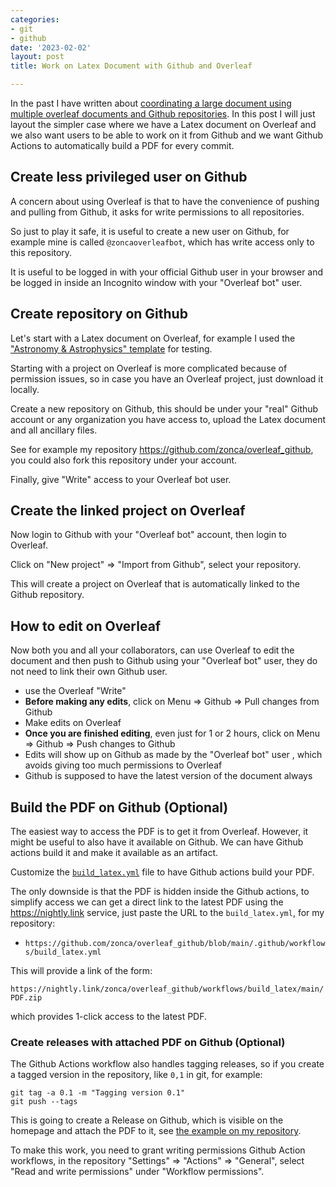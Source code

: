 ```yaml
---
categories:
- git
- github
date: '2023-02-02'
layout: post
title: Work on Latex Document with Github and Overleaf

---
```


In the past I have written about [coordinating a large document using multiple overleaf documents and Github repositories](https://www.zonca.dev/posts/2021-01-28-github-overleaf-large-document).
In this post I will just layout the simpler case where we have a Latex document on Overleaf and we also want users to be able to work on it from Github and we want Github Actions to automatically build a PDF for every commit.

## Create less privileged user on Github

A concern about using Overleaf is that to have the convenience of pushing and pulling from Github, it asks for write permissions to all repositories.

So just to play it safe, it is useful to create a new user on Github, for example mine is called `@zoncaoverleafbot`, which has write access only to this repository.

It is useful to be logged in with your official Github user in your browser and be logged in inside an Incognito window with your "Overleaf bot" user.

## Create repository on Github

Let's start with a Latex document on Overleaf, for example I used the ["Astronomy & Astrophysics" template](https://www.overleaf.com/read/vtmsqrxpnhzn) for testing.

Starting with a project on Overleaf is more complicated because of permission issues, so in case you have an Overleaf project, just download it locally.

Create a new repository on Github, this should be under your "real" Github account or any organization you have access to, upload the Latex document and all ancillary files.

See for example my repository <https://github.com/zonca/overleaf_github>, you could also fork this repository under your account.

Finally, give "Write" access to your Overleaf bot user.

## Create the linked project on Overleaf

Now login to Github with your "Overleaf bot" account, then login to Overleaf.

Click on "New project" => "Import from Github", select your repository.

This will create a project on Overleaf that is automatically linked to the Github repository.

## How to edit on Overleaf

Now both you and all your collaborators, can use Overleaf to edit the document and then push to Github using your "Overleaf bot" user, they do not need to link their own Github user.

* use the Overleaf "Write"
* **Before making any edits**, click on Menu => Github => Pull changes from Github
* Make edits on Overleaf
* **Once you are finished editing**, even just for 1 or 2 hours, click on Menu => Github => Push changes to Github
* Edits will show up on Github as made by the "Overleaf bot" user , which avoids giving too much permissions to Overleaf
* Github is supposed to have the latest version of the document always

## Build the PDF on Github (Optional)

The easiest way to access the PDF is to get it from Overleaf. However, it might be useful to also have it available on Github. We can have Github actions build it and make it available as an artifact.

Customize the [`build_latex.yml`](https://github.com/zonca/overleaf_github/blob/main/.github/workflows/build_latex.yml) file to have Github actions build your PDF. 

The only downside is that the PDF is hidden inside the Github actions, to simplify access we can get a direct link to the latest PDF using the <https://nightly.link> service, just paste the URL to the `build_latex.yml`, for my repository:

* `https://github.com/zonca/overleaf_github/blob/main/.github/workflows/build_latex.yml`

This will provide a link of the form:

`https://nightly.link/zonca/overleaf_github/workflows/build_latex/main/PDF.zip`

which provides 1-click access to the latest PDF.

### Create releases with attached PDF on Github (Optional)

The Github Actions workflow also handles tagging releases, so if you create a tagged version in the repository, like `0,1` in git, for example:

    git tag -a 0.1 -m "Tagging version 0.1"
    git push --tags

This is going to create a Release on Github, which is visible on the homepage and attach the PDF to it, see [the example on my repository](https://github.com/zonca/overleaf_github/releases/tag/0.1).

To make this work, you need to grant writing permissions Github Action workflows, in the repository "Settings" => "Actions" => "General", select "Read and write permissions" under "Workflow permissions".

